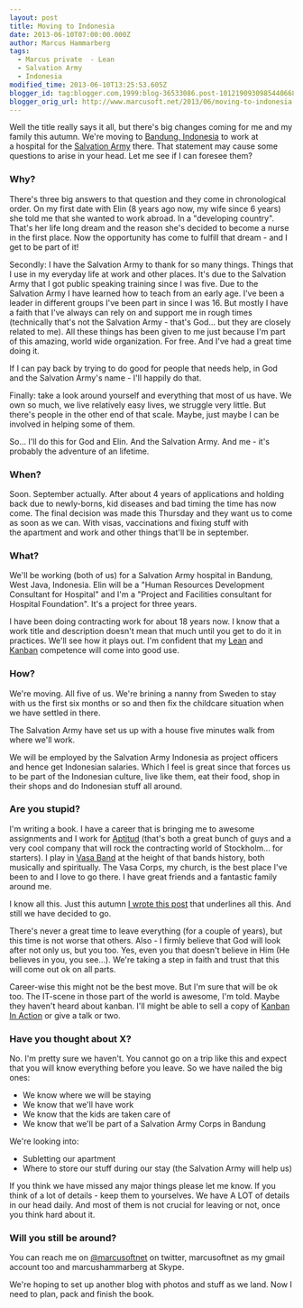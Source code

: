 ```yaml
---
layout: post
title: Moving to Indonesia
date: 2013-06-10T07:00:00.000Z
author: Marcus Hammarberg
tags:
  - Marcus private  - Lean
  - Salvation Army
  - Indonesia
modified_time: 2013-06-10T13:25:53.605Z
blogger_id: tag:blogger.com,1999:blog-36533086.post-1012190930985440668
blogger_orig_url: http://www.marcusoft.net/2013/06/moving-to-indonesia.html
---
```





Well the title really says it all, but there's big changes coming for me
and my family this autumn. We're moving to [Bandung,
Indonesia](https://maps.google.com/maps?q=Bandung,+West+Java,+Indonesia&hl=en&sll=37.0625,-95.677068&sspn=47.215051,92.724609&oq=Bandung,+Indonesia&t=h&hnear=Bandung,+West+Java,+Indonesia&z=12&iwloc=A) to
work at a hospital for the [Salvation
Army](http://www.salvationarmy.org/) there.
That statement may cause some questions to arise in your head. Let me
see if I can foresee them?

### Why?

There's three big answers to that question and they come in
chronological order. On my first date with Elin (8 years ago now, my
wife since 6 years) she told me that she wanted to work abroad. In a
"developing country". That's her life long dream and the reason
she's decided to become a nurse in the first place. Now the opportunity
has come to fulfill that dream - and I get to be part of it!

Secondly: I have the Salvation Army to thank for so many things. Things
that I use in my everyday life at work and other places. It's due to the
Salvation Army that I got public speaking training since I was five. Due
to the Salvation Army I have learned how to teach from an early age.
I've been a leader in different groups I've been part in since I was 16.
But mostly I have a faith that I've always can rely on and support me in
rough times (technically that's not the Salvation Army - that's God...
but they are closely related to me).
All these things has been given to me just because I'm part of this
amazing, world wide organization. For free. And I've had a great time
doing it.

If I can pay back by trying to do good for people that needs help, in
God and the Salvation Army's name - I'll happily do that.

Finally: take a look around yourself and everything that most of us
have. We own so much, we live relatively easy lives, we struggle very
little. But there's people in the other end of that scale. Maybe, just
maybe I can be involved in helping some of them.

So... I'll do this for God and Elin. And the Salvation Army. And me -
it's probably the adventure of an lifetime.

### When?

Soon. September actually. After about 4 years of applications and
holding back due to newly-borns, kid diseases and bad timing the time
has now come. The final decision was made this Thursday and they want us
to come as soon as we can. With visas, vaccinations and fixing stuff
with the apartment and work and other things that'll be in september.  

### What?

We'll be working (both of us) for a Salvation Army hospital in Bandung,
West Java, Indonesia. Elin will be a "Human Resources Development
Consultant for Hospital" and I'm a "Project and Facilities consultant
for Hospital Foundation". It's a project for three years.

I have been doing contracting work for about 18 years now. I know that a
work title and description doesn't mean that much until you get to do it
in practices. We'll see how it plays out. I'm confident that my
<a href="http://www.marcusoft.net/search/label/Lean"
target="_blank">Lean</a> and
<a href="http://bit.ly/theKanbanBook" target="_blank">Kanban</a> competence
will come into good use.

### How?

We're moving. All five of us. We're brining a nanny from Sweden to stay
with us the first six months or so and then fix the childcare situation
when we have settled in there.

The Salvation Army have set us up with a house five minutes walk from
where we'll work.

We will be employed by the Salvation Army Indonesia as project officers
and hence get Indonesian salaries. Which I feel is great since that
forces us to be part of the Indonesian culture, live like them, eat
their food, shop in their shops and do Indonesian stuff all around.

### Are you stupid?

I'm writing a book. I have a career that is bringing me to awesome
assignments and I work for
<a href="http://www.aptitud.se/" target="_blank">Aptitud</a> (that's
both a great bunch of guys and a very cool company that will rock the
contracting world of Stockholm... for starters). I play in
<a href="http://www.vasaband.se/" target="_blank">Vasa Band</a> at the
height of that bands history, both musically and spiritually. The Vasa
Corps, my church, is the best place I've been to and I love to go there.
I have great friends and a fantastic family around me.

I know all this. Just this autumn <a
href="http://www.marcusoft.net/2012/10/dear-marcus-theres-no-but-to-follow.html"
target="_blank">I wrote this post</a> that underlines all this. And
still we have decided to go.

There's never a great time to leave everything (for a couple of years),
but this time is not worse that others. Also - I firmly believe that God
will look after not only us, but you too. Yes, even you that doesn't
believe in Him (He believes in you, you see...). We're taking a step in
faith and trust that this will come out ok on all parts.

Career-wise this might not be the best move. But I'm sure that will be
ok too. The IT-scene in those part of the world is awesome, I'm told.
Maybe they haven't heard about kanban. I'll might be able to sell a copy
of <a href="http://bit.ly/theKanbanBook" target="_blank">Kanban In
Action</a> or give a talk or two.

### Have you thought about X?

No. I'm pretty sure we haven't. You cannot go on a trip like this and
expect that you will know everything before you leave. So we have nailed
the big ones:

- We know where we will be staying
- We know that we'll have work
- We know that the kids are taken care of
- We know that we'll be part of a Salvation Army Corps in Bandung

We're looking into:

- Subletting our apartment
- Where to store our stuff during our stay (the Salvation Army will
    help us)

If you think we have missed any major things please let me know. If you
think of a lot of details - keep them to yourselves. We have A LOT of
details in our head daily. And most of them is not crucial for leaving
or not, once you think hard about it.

### Will you still be around?

You can reach me on <a href="http://twitter.com/marcusofnet"
target="_blank">@marcusoftnet</a> on twitter, marcusoftnet as my gmail
account too and marcushammarberg at Skype.

We're hoping to set up another blog with photos and stuff as we land.
Now I need to plan, pack and finish the book.
